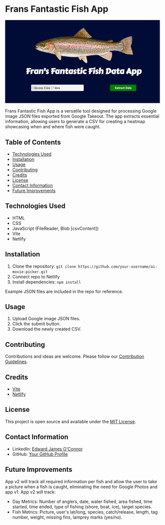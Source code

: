 # Frans Fantastic Fish App

![Upload Screen](screenshots/app.png)

Frans Fantastic Fish App is a versatile tool designed for processing Google image JSON files exported from Google Takeout. The app extracts essential information, allowing users to generate a CSV for creating a heatmap showcasing when and where fish were caught.

## Table of Contents
- [Technologies Used](#technologies-used)
- [Installation](#installation)
- [Usage](#usage)
- [Contributing](#contributing)
- [Credits](#credits)
- [License](#license)
- [Contact Information](#contact-information)
- [Future Improvements](#future-improvements)

## Technologies Used
- HTML
- CSS
- JavaScript (FileReader, Blob [csvContent])
- Vite
- Netlify

## Installation
1. Clone the repository: `git clone https://github.com/your-username/ai-movie-picker.git`
2. Connect repo to Netlify
3. Install dependencies: `npm install`

Example JSON files are included in the repo for reference.

## Usage
1. Upload Google image JSON files.
2. Click the submit button.
3. Download the newly created CSV.

## Contributing
Contributions and ideas are welcome. Please follow our [Contribution Guidelines](CONTRIBUTING.md).

## Credits
- [Vite](https://vitejs.dev/)
- [Netlify](https://www.netlify.com/)

## License
This project is open source and available under the [MIT License](LICENSE).

## Contact Information
- LinkedIn: [Edward James O'Connor](https://www.linkedin.com/in/edwardjamesoconnor/)
- GitHub: [Your GitHub Profile](https://github.com/Eddie-OConnor)

## Future Improvements
App v2 will track all required information per fish and allow the user to take a picture when a fish is caught, eliminating the need for Google Photos and app v1. App v2 will track:
- Day Metrics: Number of anglers, date, water fished, area fished, time started, time ended, type of fishing (shore, boat, ice), target species.
- Fish Metrics: Picture, user's lat/long, species, catch/release, length, tag number, weight, missing fins, lamprey marks (yes/no).

